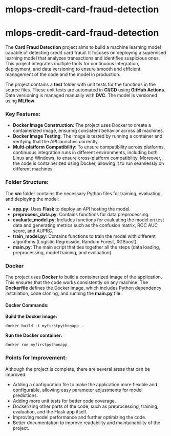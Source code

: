 # mlops-credit-card-fraud-detection
<!DOCTYPE html>
<html lang="en">
<head>
    <meta charset="UTF-8">
    <meta name="viewport" content="width=device-width, initial-scale=1.0">
    <title>mlops-credit-card-fraud-detection</title>
</head>
<body>

<h1>mlops-credit-card-fraud-detection</h1>

<p>The <strong>Card Fraud Detection</strong> project aims to build a machine learning model capable of detecting credit card fraud. It focuses on deploying a supervised learning model that analyzes transactions and identifies suspicious ones. This project integrates multiple tools for continuous integration, deployment, and data versioning to ensure smooth and efficient management of the code and the model in production.</p>

<p>The project contains a <strong>test</strong> folder with unit tests for the functions in the source files. These unit tests are automated in <strong>CI/CD</strong> using <strong>GitHub Actions</strong>. Data versioning is managed manually with <strong>DVC</strong>. The model is versioned using <strong>MLflow</strong>.</p>

<h3>Key Features:</h3>
<ul>
    <li><strong>Docker Image Construction</strong>: The project uses Docker to create a containerized image, ensuring consistent behavior across all machines.</li>
    <li><strong>Docker Image Testing</strong>: The image is tested by running a container and verifying that the API launches correctly.</li>
    <li><strong>Multi-platform Compatibility</strong>: To ensure compatibility across platforms, continuous integration runs in different environments, including both Linux and Windows, to ensure cross-platform compatibility. Moreover, the code is containerized using Docker, allowing it to run seamlessly on different machines.</li>
</ul>

<h3>Folder Structure:</h3>
<p>The <strong>src</strong> folder contains the necessary Python files for training, evaluating, and deploying the model:</p>
<ul>
    <li><strong>app.py</strong>: Uses <strong>Flask</strong> to deploy an API hosting the model.</li>
    <li><strong>preprocess_data.py</strong>: Contains functions for data preprocessing.</li>
    <li><strong>evaluate_model.py</strong>: Includes functions for evaluating the model on test data and generating metrics such as the confusion matrix, ROC AUC score, and AUPRC.</li>
    <li><strong>train_model.py</strong>: Contains functions to train the model with different algorithms (Logistic Regression, Random Forest, XGBoost).</li>
    <li><strong>main.py</strong>: The main script that ties together all the steps (data loading, preprocessing, model training, and evaluation).</li>
</ul>

<h3>Docker</h3>

<p>The project uses <strong>Docker</strong> to build a containerized image of the application. This ensures that the code works consistently on any machine. The <strong>Dockerfile</strong> defines the Docker image, which includes Python dependency installation, code cloning, and running the <strong>main.py</strong> file.</p>

<h4>Docker Commands:</h4>
<p><strong>Build the Docker image:</strong></p>
<pre><code>docker build -t myfirstpythonapp .</code></pre>

<p><strong>Run the Docker container:</strong></p>
<pre><code>docker run myfirstpythonapp</code></pre>

<h3>Points for Improvement:</h3>

<p>Although the project is complete, there are several areas that can be improved:</p>
<ul>
    <li>Adding a configuration file to make the application more flexible and configurable, allowing easy parameter adjustments for model predictions.</li>
    <li>Adding more unit tests for better code coverage.</li>
    <li>Dockerizing other parts of the code, such as preprocessing, training, evaluation, and the Flask app itself.</li>
    <li>Improving model performance and further optimizing the code.</li>
    <li>Better documentation to improve readability and maintainability of the project.</li>
</ul>

</body>
</html>
